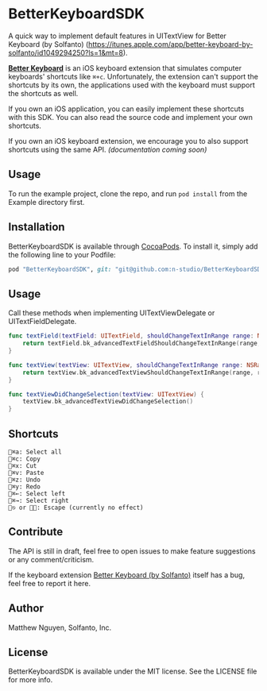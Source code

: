 # BetterKeyboardSDK

A quick way to implement default features in UITextView for Better Keyboard (by Solfanto) (https://itunes.apple.com/app/better-keyboard-by-solfanto/id1049294250?ls=1&mt=8).

[**Better Keyboard**](https://itunes.apple.com/app/better-keyboard-by-solfanto/id1049294250?ls=1&mt=8) is an iOS keyboard extension that simulates computer keyboards' shortcuts like `⌘+c`.
Unfortunately, the extension can't support the shortcuts by its own, the applications used with the keyboard must support the shortcuts as well.

If you own an iOS application, you can easily implement these shortcuts with this SDK. You can also read the source code and implement your own shortcuts.

If you own an iOS keyboard extension, we encourage you to also support shortcuts using the same API. *(documentation coming soon)*

## Usage

To run the example project, clone the repo, and run `pod install` from the Example directory first.

## Installation

BetterKeyboardSDK is available through [CocoaPods](http://cocoapods.org). To install
it, simply add the following line to your Podfile:

```ruby
pod "BetterKeyboardSDK", git: "git@github.com:n-studio/BetterKeyboardSDK.git"
```

## Usage

Call these methods when implementing UITextViewDelegate or UITextFieldDelegate.

```swift
func textField(textField: UITextField, shouldChangeTextInRange range: NSRange, replacementString string: String) -> Bool {
    return textField.bk_advancedTextFieldShouldChangeTextInRange(range, replacementString: string)
}
```

```swift
func textView(textView: UITextView, shouldChangeTextInRange range: NSRange, replacementText text: String) -> Bool {
    return textView.bk_advancedTextViewShouldChangeTextInRange(range, replacementText: text)
}

func textViewDidChangeSelection(textView: UITextView) {
    textView.bk_advancedTextViewDidChangeSelection()
}
```

## Shortcuts

`⌘a: Select all`<br />
`⌘c: Copy`<br />
`⌘x: Cut`<br />
`⌘v: Paste`<br />
`⌘z: Undo`<br />
`⌘y: Redo`<br />
`⌘←: Select left`<br />
`⌘→: Select right`<br />
`⎋ or ␛: Escape (currently no effect)`

## Contribute

The API is still in draft, feel free to open issues to make feature suggestions or any comment/criticism.

If the keyboard extension [Better Keyboard (by Solfanto)](https://itunes.apple.com/app/better-keyboard-by-solfanto/id1049294250?ls=1&mt=8) itself has a bug, feel free to report it here.

## Author

Matthew Nguyen, Solfanto, Inc.

## License

BetterKeyboardSDK is available under the MIT license. See the LICENSE file for more info.
